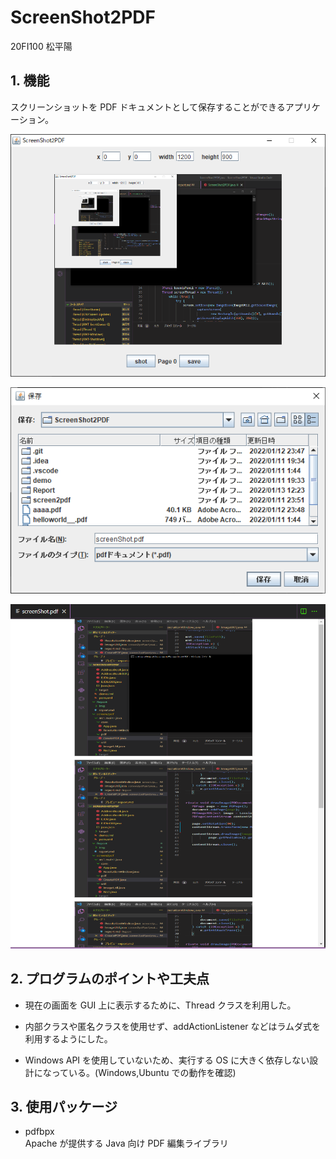 # ScreenShot2PDF

20FI100 松平陽

## 1. 機能

スクリーンショットを PDF ドキュメントとして保存することができるアプリケーション。

![bounds](img/bounds.png)

![choise](img/fileChoice.png)

![pdf](img/pdf.png)

## 2. プログラムのポイントや工夫点

- 現在の画面を GUI 上に表示するために、Thread クラスを利用した。

- 内部クラスや匿名クラスを使用せず、addActionListener などはラムダ式を利用するようにした。

- Windows API を使用していないため、実行する OS に大きく依存しない設計になっている。(Windows,Ubuntu での動作を確認)

## 3. 使用パッケージ

- pdfbpx  
  Apache が提供する Java 向け PDF 編集ライブラリ
